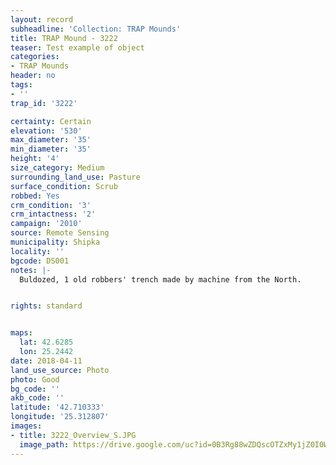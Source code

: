 ```yaml
---
layout: record
subheadline: 'Collection: TRAP Mounds'
title: TRAP Mound - 3222
teaser: Test example of object
categories:
- TRAP Mounds
header: no
tags:
- ''
trap_id: '3222'

certainty: Certain
elevation: '530'
max_diameter: '35'
min_diameter: '35'
height: '4'
size_category: Medium
surrounding_land_use: Pasture
surface_condition: Scrub
robbed: Yes
crm_condition: '3'
crm_intactness: '2'
campaign: '2010'
source: Remote Sensing
municipality: Shipka
locality: ''
bgcode: DS001
notes: |-
  Buldozed, 1 old robbers' trench made by machine from the North.


rights: standard


maps:
  lat: 42.6285
  lon: 25.2442
date: 2018-04-11
land_use_source: Photo
photo: Good
bg_code: ''
akb_code: ''
latitude: '42.710333'
longitude: '25.312807'
images:
- title: 3222_Overview_S.JPG
  image_path: https://drive.google.com/uc?id=0B3Rg88wZDQscOTZxMy1jZ0I0WnM
---
```

